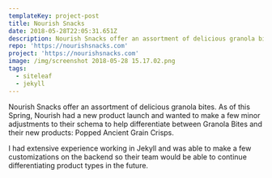 ```yaml
---
templateKey: project-post
title: Nourish Snacks
date: 2018-05-28T22:05:31.651Z
description: Nourish Snacks offer an assortment of delicious granola bites.
repo: 'https://nourishsnacks.com'
project: 'https://nourishsnacks.com'
image: /img/screenshot 2018-05-28 15.17.02.png
tags:
  - siteleaf
  - jekyll
---
```

Nourish Snacks offer an assortment of delicious granola bites. As of this Spring, Nourish had a new product launch and wanted to make a few minor adjustments to their schema to help differentiate between Granola Bites and their new products: Popped Ancient Grain Crisps.

I had extensive experience working in Jekyll and was able to make a few customizations on the backend so their team would be able to continue differentiating product types in the future.
